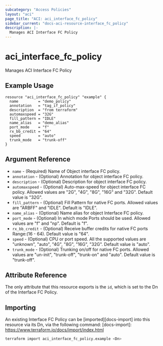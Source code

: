 ```yaml
---
subcategory: "Access Policies"
layout: "aci"
page_title: "ACI: aci_interface_fc_policy"
sidebar_current: "docs-aci-resource-interface_fc_policy"
description: |-
  Manages ACI Interface FC Policy
---
```


# aci_interface_fc_policy

Manages ACI Interface FC Policy

## Example Usage

```hcl
resource "aci_interface_fc_policy" "example" {
  name         = "demo_policy"
  annotation   = "tag_if_policy"
  description  = "from terraform"
  automaxspeed = "32G"
  fill_pattern = "IDLE"
  name_alias   = "demo_alias"
  port_mode    = "f"
  rx_bb_credit = "64"
  speed        = "auto"
  trunk_mode   = "trunk-off"
}

```

## Argument Reference

- `name` - (Required) Name of Object interface FC policy.
- `annotation` - (Optional) Annotation for object interface FC policy.
- `description` - (Optional) Description for object interface FC policy.
- `automaxspeed` - (Optional) Auto-max-speed for object interface FC policy. Allowed values are "2G", "4G", "8G", "16G" and "32G". Default value is "32G".
- `fill_pattern` - (Optional) Fill Pattern for native FC ports. Allowed values are "ARBFF" and "IDLE". Default is "IDLE".
- `name_alias` - (Optional) Name alias for object Interface FC policy.
- `port_mode` - (Optional) In which mode Ports should be used. Allowed values are "f" and "np". Default is "f".
- `rx_bb_credit` - (Optional) Receive buffer credits for native FC ports Range:(16 - 64). Default value is "64".
- `speed` - (Optional) CPU or port speed. All the supported values are "unknown", "auto", "4G", "8G", "16G", "32G". Default value is "auto".
- `trunk_mode` - (Optional) Trunking on/off for native FC ports. Allowed values are "un-init", "trunk-off", "trunk-on" and "auto". Default value is "trunk-off".

## Attribute Reference

The only attribute that this resource exports is the `id`, which is set to the
Dn of the Interface FC Policy.

## Importing

An existing Interface FC Policy can be [imported][docs-import] into this resource via its Dn, via the following command:
[docs-import]: <https://www.terraform.io/docs/import/index.html>

```bash
terraform import aci_interface_fc_policy.example <Dn>
```
